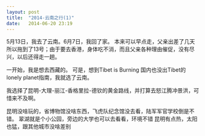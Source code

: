 ```yaml
---
layout: post
title:  "2014-云南之行(1)"
date:   2014-06-20 23:19
---
```

5月13日，我去了云南。6月7日，我回了家。
本来可以早点走，父亲出差了几天所以拖到了13号；由于要去香港，身体吃不消，而且父亲各种理由催促，没有尽兴，以后还得走一趟。

一开始，我是想去西藏的。
可是，想到Tibet is Burning
国内也没出Tibet的lonely planet指南，我就选了云南。

我选择了昆明-大理-丽江-香格里拉-德钦的黄金路线，并打算去怒江腾冲景洪，可惜来不及啊。

昆明没啥玩的，省博物馆没啥东西，飞虎队纪念馆没去看，陆军军官学校倒是不错。
翠湖就是个小公园，旁边的大学也可以去看看，环境不错
昆明有点热，太阳也猛，跟其他城市没啥差别
